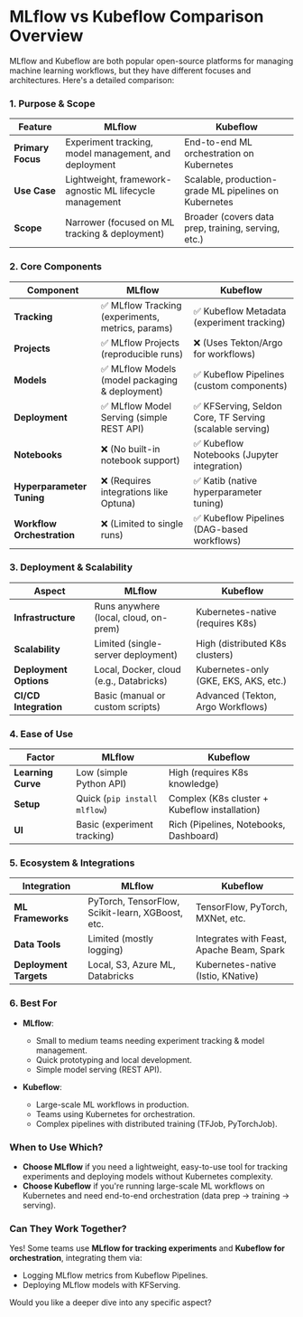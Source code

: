# MLflow vs Kubeflow Comparison Overview

MLflow and Kubeflow are both popular open-source platforms for managing machine learning workflows, but they have different focuses and architectures. Here's a detailed comparison:

### **1. Purpose & Scope**
| **Feature**       | **MLflow**                          | **Kubeflow**                          |
|-------------------|-------------------------------------|---------------------------------------|
| **Primary Focus** | Experiment tracking, model management, and deployment | End-to-end ML orchestration on Kubernetes |
| **Use Case**      | Lightweight, framework-agnostic ML lifecycle management | Scalable, production-grade ML pipelines on Kubernetes |
| **Scope**         | Narrower (focused on ML tracking & deployment) | Broader (covers data prep, training, serving, etc.) |

### **2. Core Components**
| **Component**    | **MLflow**                          | **Kubeflow**                          |
|------------------|-------------------------------------|---------------------------------------|
| **Tracking**     | ✅ MLflow Tracking (experiments, metrics, params) | ✅ Kubeflow Metadata (experiment tracking) |
| **Projects**     | ✅ MLflow Projects (reproducible runs) | ❌ (Uses Tekton/Argo for workflows) |
| **Models**       | ✅ MLflow Models (model packaging & deployment) | ✅ Kubeflow Pipelines (custom components) |
| **Deployment**   | ✅ MLflow Model Serving (simple REST API) | ✅ KFServing, Seldon Core, TF Serving (scalable serving) |
| **Notebooks**    | ❌ (No built-in notebook support) | ✅ Kubeflow Notebooks (Jupyter integration) |
| **Hyperparameter Tuning** | ❌ (Requires integrations like Optuna) | ✅ Katib (native hyperparameter tuning) |
| **Workflow Orchestration** | ❌ (Limited to single runs) | ✅ Kubeflow Pipelines (DAG-based workflows) |

### **3. Deployment & Scalability**
| **Aspect**       | **MLflow**                          | **Kubeflow**                          |
|------------------|-------------------------------------|---------------------------------------|
| **Infrastructure** | Runs anywhere (local, cloud, on-prem) | Kubernetes-native (requires K8s) |
| **Scalability**  | Limited (single-server deployment) | High (distributed K8s clusters) |
| **Deployment Options** | Local, Docker, cloud (e.g., Databricks) | Kubernetes-only (GKE, EKS, AKS, etc.) |
| **CI/CD Integration** | Basic (manual or custom scripts) | Advanced (Tekton, Argo Workflows) |

### **4. Ease of Use**
| **Factor**       | **MLflow**                          | **Kubeflow**                          |
|------------------|-------------------------------------|---------------------------------------|
| **Learning Curve** | Low (simple Python API) | High (requires K8s knowledge) |
| **Setup**        | Quick (`pip install mlflow`) | Complex (K8s cluster + Kubeflow installation) |
| **UI**           | Basic (experiment tracking) | Rich (Pipelines, Notebooks, Dashboard) |

### **5. Ecosystem & Integrations**
| **Integration**  | **MLflow**                          | **Kubeflow**                          |
|------------------|-------------------------------------|---------------------------------------|
| **ML Frameworks** | PyTorch, TensorFlow, Scikit-learn, XGBoost, etc. | TensorFlow, PyTorch, MXNet, etc. |
| **Data Tools**   | Limited (mostly logging) | Integrates with Feast, Apache Beam, Spark |
| **Deployment Targets** | Local, S3, Azure ML, Databricks | Kubernetes-native (Istio, KNative) |

### **6. Best For**
- **MLflow**:
    - Small to medium teams needing experiment tracking & model management.
    - Quick prototyping and local development.
    - Simple model serving (REST API).

- **Kubeflow**:
    - Large-scale ML workflows in production.
    - Teams using Kubernetes for orchestration.
    - Complex pipelines with distributed training (TFJob, PyTorchJob).

### **When to Use Which?**
- **Choose MLflow** if you need a lightweight, easy-to-use tool for tracking experiments and deploying models without Kubernetes complexity.
- **Choose Kubeflow** if you're running large-scale ML workflows on Kubernetes and need end-to-end orchestration (data prep → training → serving).

### **Can They Work Together?**
Yes! Some teams use **MLflow for tracking experiments** and **Kubeflow for orchestration**, integrating them via:
- Logging MLflow metrics from Kubeflow Pipelines.
- Deploying MLflow models with KFServing.

Would you like a deeper dive into any specific aspect?